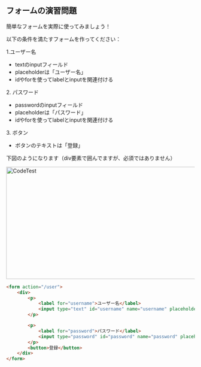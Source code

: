 ## フォームの演習問題

<p>簡単なフォームを実際に使ってみましょう！</p>
<p>以下の条件を満たすフォームを作ってください：</p>

<p>1.ユーザー名</p>
<ul>
    <li>textのinputフィールド</li>
    <li>placeholderは「ユーザー名」</li>
    <li>idやforを使ってlabelとinputを関連付ける</li>
</ul>

<p>2. パスワード</p>
<ul>
    <li>passwordのinputフィールド</li>
    <li>placeholderは「パスワード」</li>
    <li>idやforを使ってlabelとinputを関連付ける</li>
</ul>

<p>3. ボタン</p>
<ul>
    <li>ボタンのテキストは「登録」</li>
</ul>

<p>下図のようになります（div要素で囲んでますが、必須ではありません）</p>

<img src="https://img-c.udemycdn.com/redactor/raw/coding_exercise_instructions/2021-10-04_06-11-51-71d949439827d4d6d02e67f39b9ed3ed.png" width="850px" height="300px" alt="CodeTest"></img>

```html
<form action="/user">
    <div>
        <p>
            <label for="username">ユーザー名</label>
            <input type="text" id="username" name="username" placeholder="ユーザー名">
        </p>

        <p>
            <label for="password">パスワード</label>
            <input type="password" id="password" name="password" placeholder="パスワード">
        </p>
        <button>登録</button>
    </div>
</form>
```